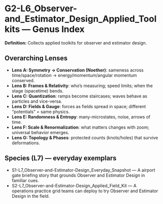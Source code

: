 # G2-L6_Observer-and_Estimator_Design_Applied_Toolkits — Genus Index
**Definition:** Collects applied toolkits for observer and estimator design.

## Overarching Lenses

- **Lens A: Symmetry -> Conservation (Noether)**: sameness across time/space/rotation → energy/momentum/angular momentum conserved.
- **Lens B: Frames & Relativity**: who’s measuring; speed limits; when the stage (spacetime) bends.
- **Lens C: Quantization**: ramps become staircases; waves behave as particles and vice-versa.
- **Lens D: Fields & Gauge**: forces as fields spread in space; different “potentials” = same physics.
- **Lens E: Randomness & Entropy**: many-microstates, noise, arrows of time.
- **Lens F: Scale & Renormalization**: what matters changes with zoom; universal behavior emerges.
- **Lens G: Topology & Phases**: protected counts (knots/holes) that survive deformations.

## Species (L7) — everyday exemplars
- S1-L7_Observer-and-Estimator-Design_Everyday_Snapshot — A airport gate briefing story that grounds Observer and Estimator Design in familiar cues.
- S2-L7_Observer-and-Estimator-Design_Applied_Field_Kit — A operations practice grid teams can deploy to try Observer and Estimator Design in the field.
